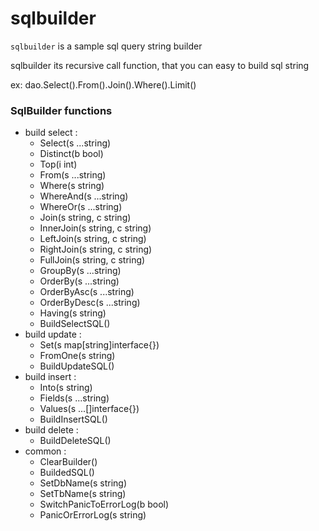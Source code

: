 # sqlbuilder
`sqlbuilder` is a sample sql query string builder

sqlbuilder its recursive call function, that you can easy to build sql string

ex: dao.Select().From().Join().Where().Limit()
### SqlBuilder functions
* build select :
    * Select(s ...string)
    * Distinct(b bool)
    * Top(i int)
    * From(s ...string)
    * Where(s string)
    * WhereAnd(s ...string)
    * WhereOr(s ...string)
    * Join(s string, c string)
    * InnerJoin(s string, c string)
    * LeftJoin(s string, c string)
    * RightJoin(s string, c string)
    * FullJoin(s string, c string)
    * GroupBy(s ...string)
    * OrderBy(s ...string)
    * OrderByAsc(s ...string)
    * OrderByDesc(s ...string)
    * Having(s string)
    * BuildSelectSQL()
* build update :
    * Set(s map[string]interface{})
    * FromOne(s string)
    * BuildUpdateSQL()
* build insert : 
    * Into(s string)
    * Fields(s ...string)
    * Values(s ...[]interface{})
    * BuildInsertSQL()
* build delete :
    * BuildDeleteSQL()
* common :
    * ClearBuilder()
    * BuildedSQL()
    * SetDbName(s string)
    * SetTbName(s string)
    * SwitchPanicToErrorLog(b bool)
    * PanicOrErrorLog(s string)